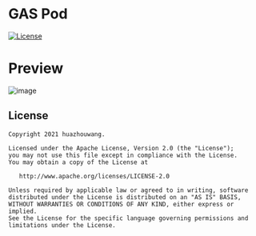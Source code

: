 # GAS Pod
[![License](https://img.shields.io/badge/license-Apache%202.0-blue.svg)](https://github.com/huazhouwang/gas_pod/blob/main/LICENSE)

# Preview
![image](https://user-images.githubusercontent.com/9532423/124416103-d2642000-dd88-11eb-9749-a601a301e109.png)


## License

    Copyright 2021 huazhouwang.

    Licensed under the Apache License, Version 2.0 (the "License");
    you may not use this file except in compliance with the License.
    You may obtain a copy of the License at

       http://www.apache.org/licenses/LICENSE-2.0

    Unless required by applicable law or agreed to in writing, software
    distributed under the License is distributed on an "AS IS" BASIS,
    WITHOUT WARRANTIES OR CONDITIONS OF ANY KIND, either express or implied.
    See the License for the specific language governing permissions and
    limitations under the License.
